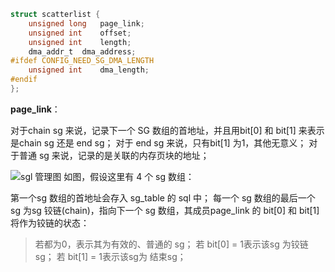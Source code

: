 ```c
struct scatterlist {
	unsigned long	page_link;
	unsigned int	offset;
	unsigned int	length;
	dma_addr_t	dma_address;
#ifdef CONFIG_NEED_SG_DMA_LENGTH
	unsigned int	dma_length;
#endif
};
```
**page_link**：

对于chain sg 来说，记录下一个 SG 数组的首地址，并且用bit[0] 和 bit[1] 来表示是chain sg 还是 end sg；
对于 end sg 来说，只有bit[1] 为1，其他无意义；
对于普通 sg 来说，记录的是关联的内存页块的地址；

![sgl 管理图](../../../../../../../medias/images_0/scatterlist_image.png)
如图，假设这里有 4 个 sg 数组：

第一个sg 数组的首地址会存入 sg_table 的 sql 中；
每一个 sg 数组的最后一个 sg 为sg 铰链(chain)，指向下一个 sg 数组，其成员page_link 的 bit[0] 和 bit[1] 将作为铰链的状态：
> 若都为0，表示其为有效的、普通的 sg；
> 若 bit[0] = 1表示该sg 为铰链 sg；
> 若 bit[1] = 1表示该sg为 结束sg；